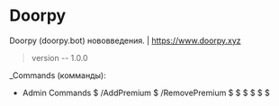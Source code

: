 # Doorpy
Doorpy (doorpy.bot) нововведения. | https://www.doorpy.xyz
> version -- 1.0.0

_Commands (комманды):
* Admin Commands
$ /AddPremium
$ /RemovePremium
$
$
$
$
$
$
